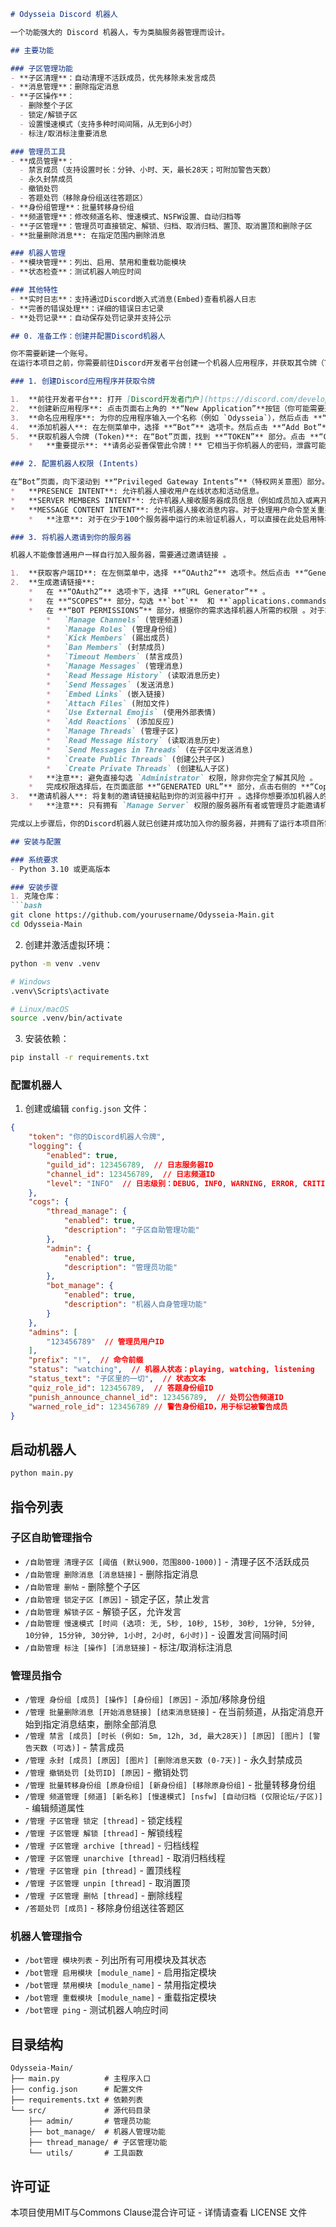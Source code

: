 ```markdown
# Odysseia Discord 机器人

一个功能强大的 Discord 机器人，专为类脑服务器管理而设计。

## 主要功能

### 子区管理功能
- **子区清理**：自动清理不活跃成员，优先移除未发言成员
- **消息管理**：删除指定消息
- **子区操作**：
  - 删除整个子区
  - 锁定/解锁子区
  - 设置慢速模式（支持多种时间间隔，从无到6小时）
  - 标注/取消标注重要消息

### 管理员工具
- **成员管理**：
  - 禁言成员（支持设置时长：分钟、小时、天，最长28天；可附加警告天数）
  - 永久封禁成员
  - 撤销处罚
  - 答题处罚（移除身份组送往答题区）
- **身份组管理**：批量转移身份组
- **频道管理**：修改频道名称、慢速模式、NSFW设置、自动归档等
- **子区管理**：管理员可直接锁定、解锁、归档、取消归档、置顶、取消置顶和删除子区
- **批量删除消息**: 在指定范围内删除消息

### 机器人管理
- **模块管理**：列出、启用、禁用和重载功能模块
- **状态检查**：测试机器人响应时间

### 其他特性
- **实时日志**：支持通过Discord嵌入式消息(Embed)查看机器人日志
- **完善的错误处理**：详细的错误日志记录
- **处罚记录**：自动保存处罚记录并支持公示

## 0. 准备工作：创建并配置Discord机器人

你不需要新建一个账号。
在运行本项目之前，你需要前往Discord开发者平台创建一个机器人应用程序，并获取其令牌（Token）和客户端ID，以及配置必要的权限。

### 1. 创建Discord应用程序并获取令牌

1.  **前往开发者平台**: 打开 [Discord开发者门户](https://discord.com/developers/applications/me) 并登录你的Discord账号。
2.  **创建新应用程序**: 点击页面右上角的 **“New Application”**按钮（你可能需要通过一个人机验证，如果持续加载，检查网络环境或许有效）。
3.  **命名应用程序**: 为你的应用程序输入一个名称（例如 `Odysseia`），然后点击 **“Create”** 或 **“确定”**。
4.  **添加机器人**: 在左侧菜单中，选择 **“Bot”** 选项卡。然后点击 **“Add Bot”** ，并在弹出的确认窗口中确认。
5.  **获取机器人令牌 (Token)**: 在“Bot”页面，找到 **“TOKEN”** 部分。点击 **“Copy”** 按钮复制你的机器人令牌。
    *   **重要提示**: **请务必妥善保管此令牌！** 它相当于你机器人的密码，泄露可能导致他人登录并控制你的机器人。如果不慎泄露，你可以在此页面重新生成令牌。

### 2. 配置机器人权限 (Intents)

在“Bot”页面，向下滚动到 **“Privileged Gateway Intents”**（特权网关意图）部分。为了确保机器人能正常工作并接收到所有必要的事件，请开启以下选项：
*   **PRESENCE INTENT**: 允许机器人接收用户在线状态和活动信息。
*   **SERVER MEMBERS INTENT**: 允许机器人接收服务器成员信息（例如成员加入或离开）。
*   **MESSAGE CONTENT INTENT**: 允许机器人接收消息内容。对于处理用户命令至关重要。
    *   **注意**: 对于在少于100个服务器中运行的未验证机器人，可以直接在此处启用特权意图。如果机器人已验证或即将需要验证，则可能需要申请这些特权意图。

### 3. 将机器人邀请到你的服务器

机器人不能像普通用户一样自行加入服务器，需要通过邀请链接 。

1.  **获取客户端ID**: 在左侧菜单中，选择 **“OAuth2”** 选项卡。然后点击 **“General”** 子选项卡，找到 **“CLIENT ID”** 并复制它。客户端ID是公开的，无需保密。
2.  **生成邀请链接**:
    *   在 **“OAuth2”** 选项卡下，选择 **“URL Generator”** 。
    *   在 **“SCOPES”** 部分，勾选 **`bot`**  和 **`applications.commands`** （用于斜杠命令）。
    *   在 **“BOT PERMISSIONS”** 部分，根据你的需求选择机器人所需的权限 。对于本项目的机器人，推荐选择以下权限以确保所有功能正常运行：
        *   `Manage Channels` (管理频道)
        *   `Manage Roles` (管理身份组)
        *   `Kick Members` (踢出成员)
        *   `Ban Members` (封禁成员)
        *   `Timeout Members` (禁言成员)
        *   `Manage Messages` (管理消息)
        *   `Read Message History` (读取消息历史)
        *   `Send Messages` (发送消息)
        *   `Embed Links` (嵌入链接)
        *   `Attach Files` (附加文件)
        *   `Use External Emojis` (使用外部表情)
        *   `Add Reactions` (添加反应)
        *   `Manage Threads` (管理子区)
        *   `Read Message History` (读取消息历史)
        *   `Send Messages in Threads` (在子区中发送消息)
        *   `Create Public Threads` (创建公共子区)
        *   `Create Private Threads` (创建私人子区)
    *   **注意**: 避免直接勾选 `Administrator` 权限，除非你完全了解其风险 。
    *   完成权限选择后，在页面底部 **“GENERATED URL”** 部分，点击右侧的 **“Copy”** 按钮复制生成的邀请链接 。
3.  **邀请机器人**: 将复制的邀请链接粘贴到你的浏览器中打开 。选择你想要添加机器人的服务器，然后点击 **“Authorize”** 或 **“授权”** 。
    *   **注意**: 只有拥有 `Manage Server` 权限的服务器所有者或管理员才能邀请机器人 。如果列表中没有显示你的服务器，你可能需要先创建一个服务器 。

完成以上步骤后，你的Discord机器人就已创建并成功加入你的服务器，并拥有了运行本项目所需的令牌和权限。

## 安装与配置

### 系统要求
- Python 3.10 或更高版本

### 安装步骤
1. 克隆仓库：
```bash
git clone https://github.com/yourusername/Odysseia-Main.git
cd Odysseia-Main
```

2. 创建并激活虚拟环境：
```bash
python -m venv .venv

# Windows
.venv\Scripts\activate

# Linux/macOS
source .venv/bin/activate
```

3. 安装依赖：
```bash
pip install -r requirements.txt
```

### 配置机器人
1. 创建或编辑 `config.json` 文件：
```json
{
    "token": "你的Discord机器人令牌",
    "logging": {
        "enabled": true,
        "guild_id": 123456789,  // 日志服务器ID
        "channel_id": 123456789,  // 日志频道ID
        "level": "INFO"  // 日志级别：DEBUG, INFO, WARNING, ERROR, CRITICAL
    },
    "cogs": {
        "thread_manage": {
            "enabled": true,
            "description": "子区自助管理功能"
        },
        "admin": {
            "enabled": true,
            "description": "管理员功能"
        },
        "bot_manage": {
            "enabled": true,
            "description": "机器人自身管理功能"
        }
    },
    "admins": [
        "123456789"  // 管理员用户ID
    ],
    "prefix": "!",  // 命令前缀
    "status": "watching",  // 机器人状态：playing, watching, listening
    "status_text": "子区里的一切",  // 状态文本
    "quiz_role_id": 123456789,  // 答题身份组ID
    "punish_announce_channel_id": 123456789,  // 处罚公告频道ID
    "warned_role_id": 123456789 // 警告身份组ID，用于标记被警告成员
}
```

## 启动机器人
```bash
python main.py
```

## 指令列表

### 子区自助管理指令
- `/自助管理 清理子区 [阈值 (默认900，范围800-1000)]` - 清理子区不活跃成员
- `/自助管理 删除消息 [消息链接]` - 删除指定消息
- `/自助管理 删帖` - 删除整个子区
- `/自助管理 锁定子区 [原因]` - 锁定子区，禁止发言
- `/自助管理 解锁子区` - 解锁子区，允许发言
- `/自助管理 慢速模式 [时间 (选项: 无, 5秒, 10秒, 15秒, 30秒, 1分钟, 5分钟, 10分钟, 15分钟, 30分钟, 1小时, 2小时, 6小时)]` - 设置发言间隔时间
- `/自助管理 标注 [操作] [消息链接]` - 标注/取消标注消息

### 管理员指令
- `/管理 身份组 [成员] [操作] [身份组] [原因]` - 添加/移除身份组
- `/管理 批量删除消息 [开始消息链接] [结束消息链接]` - 在当前频道，从指定消息开始到指定消息结束，删除全部消息
- `/管理 禁言 [成员] [时长 (例如: 5m, 12h, 3d, 最大28天)] [原因] [图片] [警告天数 (可选)]` - 禁言成员
- `/管理 永封 [成员] [原因] [图片] [删除消息天数 (0-7天)]` - 永久封禁成员
- `/管理 撤销处罚 [处罚ID] [原因]` - 撤销处罚
- `/管理 批量转移身份组 [原身份组] [新身份组] [移除原身份组]` - 批量转移身份组
- `/管理 频道管理 [频道] [新名称] [慢速模式] [nsfw] [自动归档 (仅限论坛/子区)]` - 编辑频道属性
- `/管理 子区管理 锁定 [thread]` - 锁定线程
- `/管理 子区管理 解锁 [thread]` - 解锁线程
- `/管理 子区管理 archive [thread]` - 归档线程
- `/管理 子区管理 unarchive [thread]` - 取消归档线程
- `/管理 子区管理 pin [thread]` - 置顶线程
- `/管理 子区管理 unpin [thread]` - 取消置顶
- `/管理 子区管理 删帖 [thread]` - 删除线程
- `/答题处罚 [成员]` - 移除身份组送往答题区

### 机器人管理指令
- `/bot管理 模块列表` - 列出所有可用模块及其状态
- `/bot管理 启用模块 [module_name]` - 启用指定模块
- `/bot管理 禁用模块 [module_name]` - 禁用指定模块
- `/bot管理 重载模块 [module_name]` - 重载指定模块
- `/bot管理 ping` - 测试机器人响应时间

## 目录结构
```
Odysseia-Main/
├── main.py          # 主程序入口
├── config.json      # 配置文件
├── requirements.txt # 依赖列表
└── src/             # 源代码目录
    ├── admin/       # 管理员功能
    ├── bot_manage/  # 机器人管理功能
    ├── thread_manage/ # 子区管理功能
    └── utils/       # 工具函数
```

## 许可证
本项目使用MIT与Commons Clause混合许可证 - 详情请查看 LICENSE 文件
```
